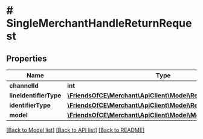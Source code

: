 # # SingleMerchantHandleReturnRequest

## Properties

Name | Type | Description | Notes
------------ | ------------- | ------------- | -------------
**channelId** | **int** |  | [optional]
**lineIdentifierType** | [**\FriendsOfCE\Merchant\ApiClient\Model\ReturnLineIdentifier**](ReturnLineIdentifier.md) |  | [optional]
**identifierType** | [**\FriendsOfCE\Merchant\ApiClient\Model\ReturnIdentifier**](ReturnIdentifier.md) |  | [optional]
**model** | [**\FriendsOfCE\Merchant\ApiClient\Model\MerchantHandleReturn**](MerchantHandleReturn.md) |  | [optional]

[[Back to Model list]](../../README.md#models) [[Back to API list]](../../README.md#endpoints) [[Back to README]](../../README.md)

